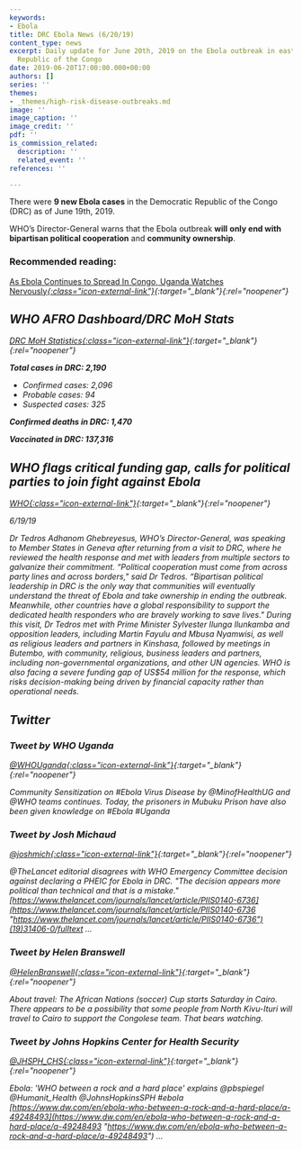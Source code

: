 ```yaml
---
keywords:
- Ebola
title: DRC Ebola News (6/20/19)
content_type: news
excerpt: Daily update for June 20th, 2019 on the Ebola outbreak in eastern Democratic
  Republic of the Congo
date: 2019-06-20T17:00:00.000+00:00
authors: []
series: ''
themes:
- _themes/high-risk-disease-outbreaks.md
image: ''
image_caption: ''
image_credit: ''
pdf: ''
is_commission_related:
  description: ''
  related_event: ''
references: ''

---
```

There were **9 new Ebola cases** in the Democratic Republic of the Congo (DRC) as of June 19th, 2019.

WHO’s Director-General warns that the Ebola outbreak **will** **only end with bipartisan political cooperation** and **community ownership**.

### Recommended reading:

[As Ebola Continues to Spread In Congo, Uganda Watches Nervously<i/>{:class="icon-external-link"}](https://time.com/5610731/ebola-outbreak-congo-uganda/){:target="_blank"}{:rel="noopener"}

## WHO AFRO Dashboard/DRC MoH Stats

[DRC MoH Statistics<i/>{:class="icon-external-link"}](){:target="_blank"}{:rel="noopener"}

**Total cases in DRC: 2,190**

* Confirmed cases: 2,096
* Probable cases: 94
* Suspected cases: 325

**Confirmed deaths in DRC: 1,470**

**Vaccinated in DRC: 137,316**

## WHO flags critical funding gap, calls for political parties to join fight against Ebola

[WHO<i/>{:class="icon-external-link"}](https://www.who.int/news-room/detail/19-06-2019-who-flags-critical-funding-gap-calls-for-political-parties-join-fight-against-ebola){:target="_blank"}{:rel="noopener"}

_6/19/19_

Dr Tedros Adhanom Ghebreyesus, WHO’s Director-General, was speaking to Member States in Geneva after returning from a visit to DRC, where he reviewed the health response and met with leaders from multiple sectors to galvanize their commitment. “Political cooperation must come from across party lines and across borders," said Dr Tedros. “Bipartisan political leadership in DRC is the only way that communities will eventually understand the threat of Ebola and take ownership in ending the outbreak. Meanwhile, other countries have a global responsibility to support the dedicated health responders who are bravely working to save lives." During this visit, Dr Tedros met with Prime Minister Sylvester Ilunga Ilunkamba and opposition leaders, including Martin Fayulu and Mbusa Nyamwisi, as well as religious leaders and partners in Kinshasa, followed by meetings in Butembo, with community, religious, business leaders and partners, including non-governmental organizations, and other UN agencies. WHO is also facing a severe funding gap of US$54 million for the response, which risks decision-making being driven by financial capacity rather than operational needs.

## Twitter

### Tweet by WHO Uganda

[@WHOUganda<i/>{:class="icon-external-link"}](https://twitter.com/WHOUganda/status/1141714841314451463){:target="_blank"}{:rel="noopener"}

Community Sensitization on #Ebola Virus Disease by @MinofHealthUG and @WHO teams continues. Today, the prisoners in Mubuku Prison have also been given knowledge on #Ebola #Uganda

### Tweet by Josh Michaud

[@joshmich<i/>{:class="icon-external-link"}](https://twitter.com/joshmich/status/1141474777774751744){:target="_blank"}{:rel="noopener"}

@TheLancet editorial disagrees with WHO Emergency Committee decision against declaring a PHEIC for Ebola in DRC. "The decision appears more political than technical and that is a mistake." [https://www.thelancet.com/journals/lancet/article/PIIS0140-6736](https://www.thelancet.com/journals/lancet/article/PIIS0140-6736 "https://www.thelancet.com/journals/lancet/article/PIIS0140-6736")(19)31406-0/fulltext …

### Tweet by Helen Branswell

[@HelenBranswell<i/>{:class="icon-external-link"}](https://twitter.com/HelenBranswell/status/1141380419822202881){:target="_blank"}{:rel="noopener"}

About travel: The African Nations (soccer) Cup starts Saturday in Cairo. There appears to be a possibility that some people from North Kivu-Ituri will travel to Cairo to support the Congolese team. That bears watching.

### Tweet by Johns Hopkins Center for Health Security

[@JHSPH_CHS<i/>{:class="icon-external-link"}](https://twitter.com/JHSPH_CHS/status/1141351931014787073){:target="_blank"}{:rel="noopener"}

Ebola: 'WHO between a rock and a hard place' explains @pbspiegel @Humanit_Health @JohnsHopkinsSPH #ebola [https://www.dw.com/en/ebola-who-between-a-rock-and-a-hard-place/a-49248493](https://www.dw.com/en/ebola-who-between-a-rock-and-a-hard-place/a-49248493 "https://www.dw.com/en/ebola-who-between-a-rock-and-a-hard-place/a-49248493") …